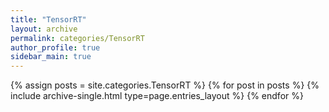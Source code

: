 ```yaml
---
title: "TensorRT"
layout: archive
permalink: categories/TensorRT
author_profile: true
sidebar_main: true
---
```



{% assign posts = site.categories.TensorRT %}
{% for post in posts %} {% include archive-single.html type=page.entries_layout %} {% endfor %}
